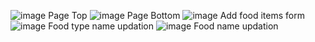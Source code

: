 ![image](https://user-images.githubusercontent.com/76863803/219681528-ce5d219e-c325-4194-84cd-7e445baaffa7.png)
Page Top
![image](https://user-images.githubusercontent.com/76863803/219681801-d112d9ee-cd11-49ae-a20d-89774090092c.png)
Page Bottom
![image](https://user-images.githubusercontent.com/76863803/219681927-fb8ea21b-098a-49ae-b9d8-065e2ebbadff.png)
Add food items form
![image](https://user-images.githubusercontent.com/76863803/219682271-12f8f9b9-2790-461d-bc6c-6bb7e426f258.png)
Food type name updation
![image](https://user-images.githubusercontent.com/76863803/219682543-83d2c814-1591-4cc7-b5ad-fa820fa8fb4b.png)
Food name updation
